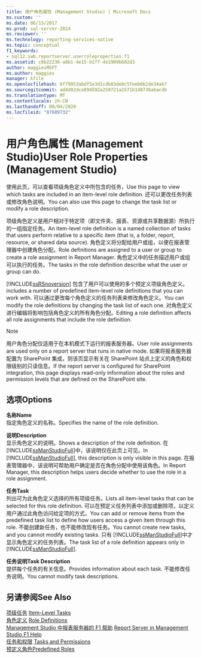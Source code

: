 ```yaml
---
title: 用户角色属性 (Management Studio) | Microsoft Docs
ms.custom: ''
ms.date: 06/13/2017
ms.prod: sql-server-2014
ms.reviewer: ''
ms.technology: reporting-services-native
ms.topic: conceptual
f1_keywords:
- sql12.swb.reportserver.userroleproperties.f1
ms.assetid: c8b22236-a8b1-4e15-b1ff-4e1909b602d3
author: maggiesMSFT
ms.author: maggies
manager: kfile
ms.openlocfilehash: 6f79953abdf5e3d1cdb03de8c5feeb6b2de34ab7
ms.sourcegitcommit: ad4d92dce894592a259721a1571b1d8736abacdb
ms.translationtype: MT
ms.contentlocale: zh-CN
ms.lasthandoff: 08/04/2020
ms.locfileid: "87689732"
---
```

# <a name="user-role-properties-management-studio"></a><span data-ttu-id="eea93-102">用户角色属性 (Management Studio)</span><span class="sxs-lookup"><span data-stu-id="eea93-102">User Role Properties (Management Studio)</span></span>
  <span data-ttu-id="eea93-103">使用此页，可以查看项级角色定义中所包含的任务，</span><span class="sxs-lookup"><span data-stu-id="eea93-103">Use this page to view which tasks are included in an item-level role definition.</span></span> <span data-ttu-id="eea93-104">还可以更改任务列表或修改角色说明。</span><span class="sxs-lookup"><span data-stu-id="eea93-104">You can also use this page to change the task list or modify a role description.</span></span>  
  
 <span data-ttu-id="eea93-105">项级角色定义是用户相对于特定项（即文件夹、报表、资源或共享数据源）所执行的一组指定任务。</span><span class="sxs-lookup"><span data-stu-id="eea93-105">An item-level role definition is a named collection of tasks that users perform relative to a specific item (that is, a folder, report, resource, or shared data source).</span></span> <span data-ttu-id="eea93-106">角色定义将分配给用户或组，以便在报表管理器中创建角色分配。</span><span class="sxs-lookup"><span data-stu-id="eea93-106">Role definitions are assigned to a user or group to create a role assignment in Report Manager.</span></span> <span data-ttu-id="eea93-107">角色定义中的任务描述用户或组可以执行的任务。</span><span class="sxs-lookup"><span data-stu-id="eea93-107">The tasks in the role definition describe what the user or group can do.</span></span>  
  
 [!INCLUDE[ssRSnoversion](../../includes/ssrsnoversion-md.md)] <span data-ttu-id="eea93-108">包含了用户可以使用的多个预定义项级角色定义。</span><span class="sxs-lookup"><span data-stu-id="eea93-108">includes a number of predefined item-level role definitions that you can work with.</span></span> <span data-ttu-id="eea93-109">可以通过更改每个角色定义的任务列表来修改角色定义。</span><span class="sxs-lookup"><span data-stu-id="eea93-109">You can modify the role definitions by changing the task list of each one.</span></span> <span data-ttu-id="eea93-110">对角色定义进行编辑将影响包括角色定义的所有角色分配。</span><span class="sxs-lookup"><span data-stu-id="eea93-110">Editing a role definition affects all role assignments that include the role definition.</span></span>  
  
> [!NOTE]  
>  <span data-ttu-id="eea93-111">用户角色分配仅适用于在本机模式下运行的报表服务器。</span><span class="sxs-lookup"><span data-stu-id="eea93-111">User role assignments are used only on a report server that runs in native mode.</span></span> <span data-ttu-id="eea93-112">如果将报表服务器配置为 SharePoint 集成，则该页显示有关在 SharePoint 站点上定义的角色和权限级别的只读信息。</span><span class="sxs-lookup"><span data-stu-id="eea93-112">If the report server is configured for SharePoint integration, this page displays read-only information about the roles and permission levels that are defined on the SharePoint site.</span></span>  
  
## <a name="options"></a><span data-ttu-id="eea93-113">选项</span><span class="sxs-lookup"><span data-stu-id="eea93-113">Options</span></span>  
 <span data-ttu-id="eea93-114">**名称**</span><span class="sxs-lookup"><span data-stu-id="eea93-114">**Name**</span></span>  
 <span data-ttu-id="eea93-115">指定角色定义的名称。</span><span class="sxs-lookup"><span data-stu-id="eea93-115">Specifies the name of the role definition.</span></span>  
  
 <span data-ttu-id="eea93-116">**说明**</span><span class="sxs-lookup"><span data-stu-id="eea93-116">**Description**</span></span>  
 <span data-ttu-id="eea93-117">显示角色定义的说明。</span><span class="sxs-lookup"><span data-stu-id="eea93-117">Shows a description of the role definition.</span></span> <span data-ttu-id="eea93-118">在 [!INCLUDE[ssManStudioFull](../../includes/ssmanstudiofull-md.md)]中，该说明仅在此页上可见。</span><span class="sxs-lookup"><span data-stu-id="eea93-118">In [!INCLUDE[ssManStudioFull](../../includes/ssmanstudiofull-md.md)], this description is only visible in this page.</span></span> <span data-ttu-id="eea93-119">在报表管理器中，该说明可帮助用户确定是否在角色分配中使用该角色。</span><span class="sxs-lookup"><span data-stu-id="eea93-119">In Report Manager, this description helps users decide whether to use the role in a role assignment.</span></span>  
  
 <span data-ttu-id="eea93-120">**任务**</span><span class="sxs-lookup"><span data-stu-id="eea93-120">**Task**</span></span>  
 <span data-ttu-id="eea93-121">列出可为此角色定义选择的所有项级任务。</span><span class="sxs-lookup"><span data-stu-id="eea93-121">Lists all item-level tasks that can be selected for this role definition.</span></span> <span data-ttu-id="eea93-122">可以在预定义任务列表中添加或删除项，以定义用户通过此角色访问给定项的方式。</span><span class="sxs-lookup"><span data-stu-id="eea93-122">You can add or remove items from the predefined task list to define how users access a given item through this role.</span></span> <span data-ttu-id="eea93-123">不能创建新任务，也不能修改现有任务。</span><span class="sxs-lookup"><span data-stu-id="eea93-123">You cannot create new tasks, and you cannot modify existing tasks.</span></span> <span data-ttu-id="eea93-124">只有 [!INCLUDE[ssManStudioFull](../../includes/ssmanstudiofull-md.md)]中才显示角色定义的任务列表。</span><span class="sxs-lookup"><span data-stu-id="eea93-124">The task list of a role definition appears only in [!INCLUDE[ssManStudioFull](../../includes/ssmanstudiofull-md.md)].</span></span>  
  
 <span data-ttu-id="eea93-125">**任务说明**</span><span class="sxs-lookup"><span data-stu-id="eea93-125">**Task Description**</span></span>  
 <span data-ttu-id="eea93-126">提供每个任务的有关信息。</span><span class="sxs-lookup"><span data-stu-id="eea93-126">Provides information about each task.</span></span> <span data-ttu-id="eea93-127">不能修改任务说明。</span><span class="sxs-lookup"><span data-stu-id="eea93-127">You cannot modify task descriptions.</span></span>  
  
## <a name="see-also"></a><span data-ttu-id="eea93-128">另请参阅</span><span class="sxs-lookup"><span data-stu-id="eea93-128">See Also</span></span>  
 <span data-ttu-id="eea93-129">[项级任务](../security/tasks-and-permissions-item-level-tasks.md) </span><span class="sxs-lookup"><span data-stu-id="eea93-129">[Item-Level Tasks](../security/tasks-and-permissions-item-level-tasks.md) </span></span>  
 <span data-ttu-id="eea93-130">[角色定义](../security/role-definitions.md) </span><span class="sxs-lookup"><span data-stu-id="eea93-130">[Role Definitions](../security/role-definitions.md) </span></span>  
 <span data-ttu-id="eea93-131">[Management Studio 中报表服务器的 F1 帮助](report-server-in-management-studio-f1-help.md) </span><span class="sxs-lookup"><span data-stu-id="eea93-131">[Report Server in Management Studio F1 Help](report-server-in-management-studio-f1-help.md) </span></span>  
 <span data-ttu-id="eea93-132">[任务和权限](../security/tasks-and-permissions.md) </span><span class="sxs-lookup"><span data-stu-id="eea93-132">[Tasks and Permissions](../security/tasks-and-permissions.md) </span></span>  
 [<span data-ttu-id="eea93-133">预定义角色</span><span class="sxs-lookup"><span data-stu-id="eea93-133">Predefined Roles</span></span>](../security/role-definitions-predefined-roles.md)  
  
  
